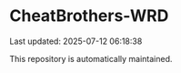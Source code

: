 # CheatBrothers-WRD

Last updated: 2025-07-12 06:18:38

This repository is automatically maintained.
